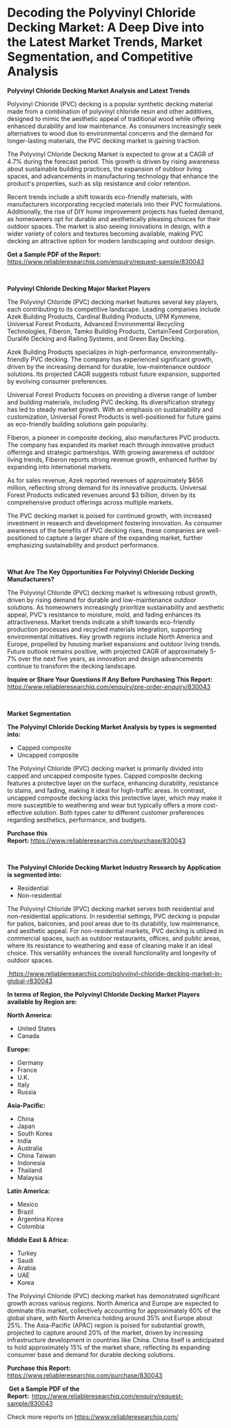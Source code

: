 <p><h1>Decoding the Polyvinyl Chloride Decking Market: A Deep Dive into the Latest Market Trends, Market Segmentation, and Competitive Analysis</h1></p><p><strong>Polyvinyl Chloride Decking Market Analysis and Latest Trends</strong></p>
<p><p>Polyvinyl Chloride (PVC) decking is a popular synthetic decking material made from a combination of polyvinyl chloride resin and other additives, designed to mimic the aesthetic appeal of traditional wood while offering enhanced durability and low maintenance. As consumers increasingly seek alternatives to wood due to environmental concerns and the demand for longer-lasting materials, the PVC decking market is gaining traction. </p><p>The Polyvinyl Chloride Decking Market is expected to grow at a CAGR of 4.7% during the forecast period. This growth is driven by rising awareness about sustainable building practices, the expansion of outdoor living spaces, and advancements in manufacturing technology that enhance the product's properties, such as slip resistance and color retention. </p><p>Recent trends include a shift towards eco-friendly materials, with manufacturers incorporating recycled materials into their PVC formulations. Additionally, the rise of DIY home improvement projects has fueled demand, as homeowners opt for durable and aesthetically pleasing choices for their outdoor spaces. The market is also seeing innovations in design, with a wider variety of colors and textures becoming available, making PVC decking an attractive option for modern landscaping and outdoor design.</p></p>
<p><strong>Get a Sample PDF of the Report:&nbsp;</strong> <a href="https://www.reliableresearchiq.com/enquiry/request-sample/830043?utm_campaign=3130&utm_medium=2&utm_source=Github&utm_content=ia&utm_term=01042025&utm_id=polyvinyl-chloride-decking">https://www.reliableresearchiq.com/enquiry/request-sample/830043</a></p>
<p>&nbsp;</p>
<p><strong>Polyvinyl Chloride Decking Major Market Players</strong></p>
<p><p>The Polyvinyl Chloride (PVC) decking market features several key players, each contributing to its competitive landscape. Leading companies include Azek Building Products, Cardinal Building Products, UPM Kymmene, Universal Forest Products, Advanced Environmental Recycling Technologies, Fiberon, Tamko Building Products, CertainTeed Corporation, Duralife Decking and Railing Systems, and Green Bay Decking.</p><p>Azek Building Products specializes in high-performance, environmentally-friendly PVC decking. The company has experienced significant growth, driven by the increasing demand for durable, low-maintenance outdoor solutions. Its projected CAGR suggests robust future expansion, supported by evolving consumer preferences.</p><p>Universal Forest Products focuses on providing a diverse range of lumber and building materials, including PVC decking. Its diversification strategy has led to steady market growth. With an emphasis on sustainability and customization, Universal Forest Products is well-positioned for future gains as eco-friendly building solutions gain popularity.</p><p>Fiberon, a pioneer in composite decking, also manufactures PVC products. The company has expanded its market reach through innovative product offerings and strategic partnerships. With growing awareness of outdoor living trends, Fiberon reports strong revenue growth, enhanced further by expanding into international markets.</p><p>As for sales revenue, Azek reported revenues of approximately $656 million, reflecting strong demand for its innovative products. Universal Forest Products indicated revenues around $3 billion, driven by its comprehensive product offerings across multiple markets.</p><p>The PVC decking market is poised for continued growth, with increased investment in research and development fostering innovation. As consumer awareness of the benefits of PVC decking rises, these companies are well-positioned to capture a larger share of the expanding market, further emphasizing sustainability and product performance.</p></p>
<p>&nbsp;</p>
<p><strong>What Are The Key Opportunities For Polyvinyl Chloride Decking Manufacturers?</strong></p>
<p><p>The Polyvinyl Chloride (PVC) decking market is witnessing robust growth, driven by rising demand for durable and low-maintenance outdoor solutions. As homeowners increasingly prioritize sustainability and aesthetic appeal, PVC's resistance to moisture, mold, and fading enhances its attractiveness. Market trends indicate a shift towards eco-friendly production processes and recycled materials integration, supporting environmental initiatives. Key growth regions include North America and Europe, propelled by housing market expansions and outdoor living trends. Future outlook remains positive, with projected CAGR of approximately 5-7% over the next five years, as innovation and design advancements continue to transform the decking landscape.</p></p>
<p><strong>Inquire or Share Your Questions If Any Before Purchasing This Report:</strong> <a href="https://www.reliableresearchiq.com/enquiry/pre-order-enquiry/830043?utm_campaign=3130&utm_medium=2&utm_source=Github&utm_content=ia&utm_term=01042025&utm_id=polyvinyl-chloride-decking">https://www.reliableresearchiq.com/enquiry/pre-order-enquiry/830043</a></p>
<p>&nbsp;</p>
<p><strong>Market Segmentation</strong></p>
<p><strong>The Polyvinyl Chloride Decking Market Analysis by types is segmented into:</strong></p>
<p><ul><li>Capped composite</li><li>Uncapped composite</li></ul></p>
<p><p>The Polyvinyl Chloride (PVC) decking market is primarily divided into capped and uncapped composite types. Capped composite decking features a protective layer on the surface, enhancing durability, resistance to stains, and fading, making it ideal for high-traffic areas. In contrast, uncapped composite decking lacks this protective layer, which may make it more susceptible to weathering and wear but typically offers a more cost-effective solution. Both types cater to different customer preferences regarding aesthetics, performance, and budgets.</p></p>
<p><strong>Purchase this Report:&nbsp;</strong><a href="https://www.reliableresearchiq.com/purchase/830043?utm_campaign=3130&utm_medium=2&utm_source=Github&utm_content=ia&utm_term=01042025&utm_id=polyvinyl-chloride-decking">https://www.reliableresearchiq.com/purchase/830043</a></p>
<p>&nbsp;</p>
<p><strong>The Polyvinyl Chloride Decking Market Industry Research by Application is segmented into:</strong></p>
<p><ul><li>Residential</li><li>Non-residential</li></ul></p>
<p><p>The Polyvinyl Chloride (PVC) decking market serves both residential and non-residential applications. In residential settings, PVC decking is popular for patios, balconies, and pool areas due to its durability, low maintenance, and aesthetic appeal. For non-residential markets, PVC decking is utilized in commercial spaces, such as outdoor restaurants, offices, and public areas, where its resistance to weathering and ease of cleaning make it an ideal choice. This versatility enhances the overall functionality and longevity of outdoor spaces.</p></p>
<p><a href="https://www.reliableresearchiq.com/polyvinyl-chloride-decking-market-in-global-r830043?utm_campaign=3130&utm_medium=2&utm_source=Github&utm_content=ia&utm_term=01042025&utm_id=polyvinyl-chloride-decking">&nbsp;https://www.reliableresearchiq.com/polyvinyl-chloride-decking-market-in-global-r830043</a></p>
<p><strong>In terms of Region, the Polyvinyl Chloride Decking Market Players available by Region are:</strong></p>
<p>
    <p> <strong> North America: </strong>
        <ul>
            <li>United States</li>
            <li>Canada</li>
        </ul>
        </p> 
    <p> <strong> Europe: </strong>
        <ul>
            <li>Germany</li>
            <li>France</li>
            <li>U.K.</li>
            <li>Italy</li>
            <li>Russia</li>
        </ul>
        </p> 
    <p> <strong> Asia-Pacific: </strong>
        <ul>
            <li>China</li>
            <li>Japan</li>
            <li>South Korea</li>
            <li>India</li>
            <li>Australia</li>
            <li>China Taiwan</li>
            <li>Indonesia</li>
            <li>Thailand</li>
            <li>Malaysia</li>
        </ul>
        </p> 
    <p> <strong> Latin America: </strong>
        <ul>
            <li>Mexico</li>
            <li>Brazil</li>
            <li>Argentina Korea</li>
            <li>Colombia</li>
        </ul>
        </p> 
    <p> <strong> Middle East & Africa: </strong>
        <ul>
            <li>Turkey</li>
            <li>Saudi</li>
            <li>Arabia</li>
            <li>UAE</li>
            <li>Korea</li>
        </ul>
    </p>
    </p>
<p><p>The Polyvinyl Chloride (PVC) decking market has demonstrated significant growth across various regions. North America and Europe are expected to dominate this market, collectively accounting for approximately 60% of the global share, with North America holding around 35% and Europe about 25%. The Asia-Pacific (APAC) region is poised for substantial growth, projected to capture around 20% of the market, driven by increasing infrastructure development in countries like China. China itself is anticipated to hold approximately 15% of the market share, reflecting its expanding consumer base and demand for durable decking solutions.</p></p>
<p><strong>Purchase this Report: </strong><a href="https://www.reliableresearchiq.com/purchase/830043?utm_campaign=3130&utm_medium=2&utm_source=Github&utm_content=ia&utm_term=01042025&utm_id=polyvinyl-chloride-decking">https://www.reliableresearchiq.com/purchase/830043</a></p>
<p>&nbsp;<strong>Get a Sample PDF of the Report:&nbsp;&nbsp;</strong><a href="https://www.reliableresearchiq.com/enquiry/request-sample/830043?utm_campaign=3130&utm_medium=2&utm_source=Github&utm_content=ia&utm_term=01042025&utm_id=polyvinyl-chloride-decking">https://www.reliableresearchiq.com/enquiry/request-sample/830043</a></p>
<p><strong></strong></p>
<p>Check more reports on <a href="https://www.reliableresearchiq.com/?utm_campaign=3130&utm_medium=2&utm_source=Github&utm_content=ia&utm_term=01042025&utm_id=polyvinyl-chloride-decking">https://www.reliableresearchiq.com/</a></p>